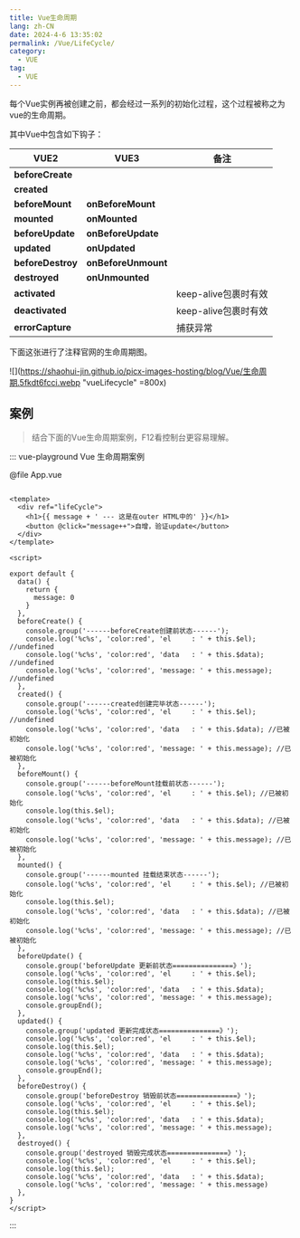 ```yaml
---
title: Vue生命周期
lang: zh-CN
date: 2024-4-6 13:35:02
permalink: /Vue/LifeCycle/
category: 
  - VUE
tag: 
  - VUE
---
```


每个Vue实例再被创建之前，都会经过一系列的初始化过程，这个过程被称之为vue的生命周期。

其中Vue中包含如下钩子：

| VUE2 | VUE3                | 备注 |
|------|---------------------|----|
|  **beforeCreate**  |                     |    |
|  **created**   |                     |    |
|  **beforeMount**   | **onBeforeMount**   |    |
|  **mounted**   | **onMounted**       |    |
|  **beforeUpdate**   | **onBeforeUpdate**  |    |
|  **updated**   | **onUpdated**       |    |
|  **beforeDestroy**   | **onBeforeUnmount** |    |
|  **destroyed**   | **onUnmounted**     |    |
|  **activated**   |                     |  keep-alive包裹时有效  |
|  **deactivated**   |                     |  keep-alive包裹时有效  |
|  **errorCapture**   |                     |  捕获异常  |


下面这张进行了注释官网的生命周期图。

![](https://shaohui-jin.github.io/picx-images-hosting/blog/Vue/生命周期.5fkdt6fcci.webp "vueLifecycle" =800x)

<!-- more -->

## 案例

> 结合下面的Vue生命周期案例，F12看控制台更容易理解。

::: vue-playground Vue 生命周期案例

@file App.vue

```vue

<template>
  <div ref="lifeCycle">
    <h1>{{ message + ' --- 这是在outer HTML中的' }}</h1>
    <button @click="message++">自增，验证update</button>
  </div>
</template>

<script>

export default {
  data() {
    return {
      message: 0
    }
  },
  beforeCreate() {
    console.group('------beforeCreate创建前状态------');
    console.log('%c%s', 'color:red', 'el     : ' + this.$el); //undefined
    console.log('%c%s', 'color:red', 'data   : ' + this.$data); //undefined
    console.log('%c%s', 'color:red', 'message: ' + this.message); //undefined
  },
  created() {
    console.group('------created创建完毕状态------');
    console.log('%c%s', 'color:red', 'el     : ' + this.$el); //undefined
    console.log('%c%s', 'color:red', 'data   : ' + this.$data); //已被初始化
    console.log('%c%s', 'color:red', 'message: ' + this.message); //已被初始化
  },
  beforeMount() {
    console.group('------beforeMount挂载前状态------');
    console.log('%c%s', 'color:red', 'el     : ' + this.$el); //已被初始化
    console.log(this.$el);
    console.log('%c%s', 'color:red', 'data   : ' + this.$data); //已被初始化
    console.log('%c%s', 'color:red', 'message: ' + this.message); //已被初始化
  },
  mounted() {
    console.group('------mounted 挂载结束状态------');
    console.log('%c%s', 'color:red', 'el     : ' + this.$el); //已被初始化
    console.log(this.$el);
    console.log('%c%s', 'color:red', 'data   : ' + this.$data); //已被初始化
    console.log('%c%s', 'color:red', 'message: ' + this.message); //已被初始化
  },
  beforeUpdate() {
    console.group('beforeUpdate 更新前状态===============》');
    console.log('%c%s', 'color:red', 'el     : ' + this.$el);
    console.log(this.$el);
    console.log('%c%s', 'color:red', 'data   : ' + this.$data);
    console.log('%c%s', 'color:red', 'message: ' + this.message);
    console.groupEnd();
  },
  updated() {
    console.group('updated 更新完成状态===============》');
    console.log('%c%s', 'color:red', 'el     : ' + this.$el);
    console.log(this.$el);
    console.log('%c%s', 'color:red', 'data   : ' + this.$data);
    console.log('%c%s', 'color:red', 'message: ' + this.message);
    console.groupEnd();
  },
  beforeDestroy() {
    console.group('beforeDestroy 销毁前状态===============》');
    console.log('%c%s', 'color:red', 'el     : ' + this.$el);
    console.log(this.$el);
    console.log('%c%s', 'color:red', 'data   : ' + this.$data);
    console.log('%c%s', 'color:red', 'message: ' + this.message);
  },
  destroyed() {
    console.group('destroyed 销毁完成状态===============》');
    console.log('%c%s', 'color:red', 'el     : ' + this.$el);
    console.log(this.$el);
    console.log('%c%s', 'color:red', 'data   : ' + this.$data);
    console.log('%c%s', 'color:red', 'message: ' + this.message)
  },
}
</script>
```
:::
